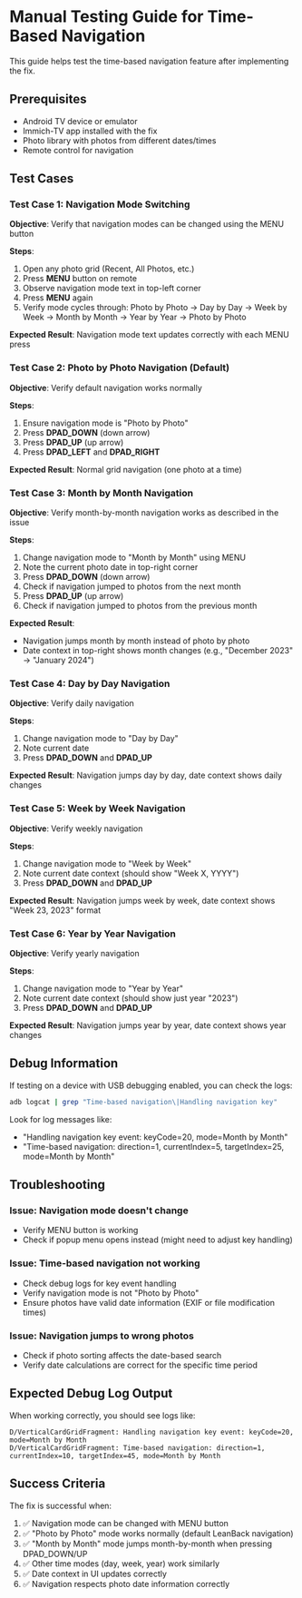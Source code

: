 # Manual Testing Guide for Time-Based Navigation

This guide helps test the time-based navigation feature after implementing the fix.

## Prerequisites
- Android TV device or emulator
- Immich-TV app installed with the fix
- Photo library with photos from different dates/times
- Remote control for navigation

## Test Cases

### Test Case 1: Navigation Mode Switching
**Objective**: Verify that navigation modes can be changed using the MENU button

**Steps**:
1. Open any photo grid (Recent, All Photos, etc.)
2. Press **MENU** button on remote
3. Observe navigation mode text in top-left corner
4. Press **MENU** again
5. Verify mode cycles through: Photo by Photo → Day by Day → Week by Week → Month by Month → Year by Year → Photo by Photo

**Expected Result**: Navigation mode text updates correctly with each MENU press

### Test Case 2: Photo by Photo Navigation (Default)
**Objective**: Verify default navigation works normally

**Steps**:
1. Ensure navigation mode is "Photo by Photo"
2. Press **DPAD_DOWN** (down arrow)
3. Press **DPAD_UP** (up arrow)
4. Press **DPAD_LEFT** and **DPAD_RIGHT**

**Expected Result**: Normal grid navigation (one photo at a time)

### Test Case 3: Month by Month Navigation
**Objective**: Verify month-by-month navigation works as described in the issue

**Steps**:
1. Change navigation mode to "Month by Month" using MENU
2. Note the current photo date in top-right corner
3. Press **DPAD_DOWN** (down arrow)
4. Check if navigation jumped to photos from the next month
5. Press **DPAD_UP** (up arrow) 
6. Check if navigation jumped to photos from the previous month

**Expected Result**: 
- Navigation jumps month by month instead of photo by photo
- Date context in top-right shows month changes (e.g., "December 2023" → "January 2024")

### Test Case 4: Day by Day Navigation
**Objective**: Verify daily navigation

**Steps**:
1. Change navigation mode to "Day by Day"
2. Note current date
3. Press **DPAD_DOWN** and **DPAD_UP**

**Expected Result**: Navigation jumps day by day, date context shows daily changes

### Test Case 5: Week by Week Navigation
**Objective**: Verify weekly navigation

**Steps**:
1. Change navigation mode to "Week by Week"
2. Note current date context (should show "Week X, YYYY")
3. Press **DPAD_DOWN** and **DPAD_UP**

**Expected Result**: Navigation jumps week by week, date context shows "Week 23, 2023" format

### Test Case 6: Year by Year Navigation
**Objective**: Verify yearly navigation

**Steps**:
1. Change navigation mode to "Year by Year"
2. Note current date context (should show just year "2023")
3. Press **DPAD_DOWN** and **DPAD_UP**

**Expected Result**: Navigation jumps year by year, date context shows year changes

## Debug Information

If testing on a device with USB debugging enabled, you can check the logs:

```bash
adb logcat | grep "Time-based navigation\|Handling navigation key"
```

Look for log messages like:
- "Handling navigation key event: keyCode=20, mode=Month by Month"
- "Time-based navigation: direction=1, currentIndex=5, targetIndex=25, mode=Month by Month"

## Troubleshooting

### Issue: Navigation mode doesn't change
- Verify MENU button is working
- Check if popup menu opens instead (might need to adjust key handling)

### Issue: Time-based navigation not working
- Check debug logs for key event handling
- Verify navigation mode is not "Photo by Photo"
- Ensure photos have valid date information (EXIF or file modification times)

### Issue: Navigation jumps to wrong photos
- Check if photo sorting affects the date-based search
- Verify date calculations are correct for the specific time period

## Expected Debug Log Output

When working correctly, you should see logs like:
```
D/VerticalCardGridFragment: Handling navigation key event: keyCode=20, mode=Month by Month
D/VerticalCardGridFragment: Time-based navigation: direction=1, currentIndex=10, targetIndex=45, mode=Month by Month
```

## Success Criteria

The fix is successful when:
1. ✅ Navigation mode can be changed with MENU button
2. ✅ "Photo by Photo" mode works normally (default LeanBack navigation)
3. ✅ "Month by Month" mode jumps month-by-month when pressing DPAD_DOWN/UP
4. ✅ Other time modes (day, week, year) work similarly
5. ✅ Date context in UI updates correctly
6. ✅ Navigation respects photo date information correctly